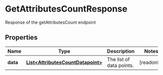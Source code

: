 

# GetAttributesCountResponse

Response of the getAttributesCount endpoint

## Properties

| Name | Type | Description | Notes |
|------------ | ------------- | ------------- | -------------|
|**data** | [**List&lt;AttributesCountDatapoint&gt;**](AttributesCountDatapoint.md) | The list of data points. |  [readonly] |



